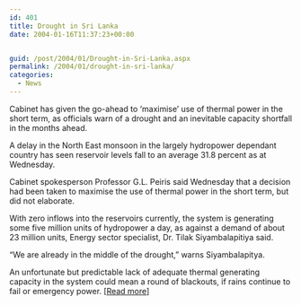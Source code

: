 ```yaml
---
id: 401
title: Drought in Sri Lanka
date: 2004-01-16T11:37:23+00:00


guid: /post/2004/01/Drought-in-Sri-Lanka.aspx
permalink: /2004/01/drought-in-sri-lanka/
categories:
  - News
---
```

<body xmlns="http://www.w3.org/1999/xhtml">
    <div class="Section1">
        <p>
            Cabinet has given the go-ahead to &lsquo;maximise&rsquo; use of thermal power in the
            short term, as officials warn of a drought and an inevitable capacity shortfall in
            the months ahead.
        </p>
        <p>
            A delay in the North East monsoon in the largely hydropower dependant country has
            seen reservoir levels fall to an average 31.8 percent as at Wednesday.
        </p>
        <p>
            Cabinet spokesperson Professor G.L. Peiris said Wednesday that a decision had been
            taken to maximise the use of thermal power in the short term, but did not elaborate.
        </p>
        <p>
            With zero inflows into the reservoirs currently, the system is generating some five
            million units of hydropower a day, as against a demand of about 23 million units,
            Energy sector specialist, Dr. Tilak Siyambalapitiya said.
        </p>
        <p>
            &ldquo;We are already in the middle of the drought,&rdquo; warns Siyambalapitya.
        </p>
        <p>
            An unfortunate but predictable lack of adequate thermal generating capacity in the
            system could mean a round of blackouts, if rains continue to fail or emergency power.
            [<a href="http://www.lankabusinessonline.com/full_story.php?subcatcode=4&amp;subcatname=Energy_|_Utilities&amp;newscode=525683724">Read
            more</a>]
        </p>
    </div>
</body>